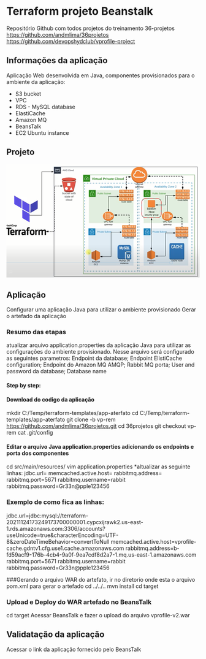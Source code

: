 # Terraform projeto Beanstalk
Repositório Github com todos projetos do treinamento 36-projetos
https://github.com/andmlima/36projetos
https://github.com/devopshydclub/vprofile-project


## Informações da aplicação
Aplicação Web desenvolvida em Java, componentes provisionados para o ambiente da aplicação:
<ul> 
    <li>S3 bucket</li>
    <li>VPC</li>
    <li>RDS - MySQL database</li>
    <li>ElastiCache</li>
    <li>Amazon MQ</li>
    <li>BeansTalk</li>
    <li>EC2 Ubuntu instance</li>
</ul>

## Projeto 
![image](/imagens/projeto.png)

## Aplicação
  Configurar uma aplicação Java para utilizar o ambiente provisionado
  Gerar o artefado da aplicação

### Resumo das etapas  
  atualizar arquivo application.properties da aplicação Java para utilizar as configurações do ambiente provisionado. Nesse arquivo será configurado as seguintes parametros:
  Endpoint da database;
  Endpoint ElistiCache configuration;
  Endpoint do Amazon MQ AMQP;
  Rabbit MQ porta;
  User and password da database;
  Database name

#### Step by step:  
#### Download do codigo da aplicação  
 mkdir C:/Temp/terraform-templates/app-aterfato
 cd C:/Temp/terraform-templates/app-aterfato
 git clone -b vp-rem https://github.com/andmlima/36projetos.git
 cd  36projetos
 git checkout vp-rem
 cat .git/config
#### Editar o arquivo Java application.properties adicionando os endpoints e porta dos componentes
 cd src/main/resources/
 vim application.properties
  *altualizar as seguinte linhas:
  jdbc.url=<endpoint da database>
  memcached.active.host=<configuration endpoint do memcache>
  rabbitmq.address=<endpoint do Amazon MQ AMQP>
  rabbitmq.port=5671
  rabbitmq.username=rabbit
  rabbitmq.password=Gr33n@pple123456

### Exemplo de como fica as linhas: 
 jdbc.url=jdbc:mysql://terraform-20211124173249173700000001.cypcxijrawk2.us-east-1.rds.amazonaws.com:3306/accounts?useUnicode=true&characterEncoding=UTF-8&zeroDateTimeBehavior=convertToNull
 memcached.active.host=vprofile-cache.gdntv1.cfg.use1.cache.amazonaws.com
 rabbitmq.address=b-fd59acf9-176b-4cb4-9a0f-9ea7cdf8d2a7-1.mq.us-east-1.amazonaws.com
 rabbitmq.port=5671
 rabbitmq.username=rabbit
 rabbitmq.password=Gr33n@pple123456

###Gerando o arquivo WAR do artefato, ir no diretorio onde esta o arquivo pom.xml para gerar o artefado
 cd ../../..
 mvn install
 cd target

### Upload e Deploy do WAR artefado no BeansTalk
 cd target
 Acessar BeansTalk e fazer o upload do arquivo vprofile-v2.war

## Validatação da aplicação
Acessar o link da aplicação fornecido pelo BeansTalk
